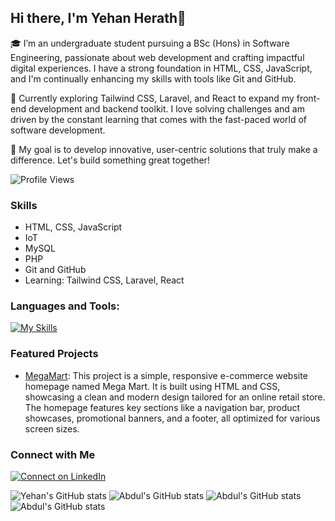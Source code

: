 ## Hi there, I'm Yehan Herath👋

🎓 I’m an undergraduate student pursuing a BSc (Hons) in Software Engineering, passionate about web development and crafting impactful digital experiences. I have a strong foundation in HTML, CSS, JavaScript, and I'm continually enhancing my skills with tools like Git and GitHub.

🌱 Currently exploring Tailwind CSS, Laravel, and React to expand my front-end development and backend toolkit. I love solving challenges and am driven by the constant learning that comes with the fast-paced world of software development.

🚀 My goal is to develop innovative, user-centric solutions that truly make a difference. Let's build something great together!

![Profile Views](https://komarev.com/ghpvc/?username=your-github-yehanherath28&color=blue)

### Skills
- HTML, CSS, JavaScript
- IoT
- MySQL
- PHP
- Git and GitHub
- Learning: Tailwind CSS, Laravel, React

### Languages and Tools:

[![My Skills](https://skillicons.dev/icons?i=js,html,css,bootstrap,git,github,mysql,php,tailwind,arduino,vscode)](https://skillicons.dev)

### Featured Projects
- [MegaMart](https://github.com/yehanherath/Megamart): This project is a simple, responsive e-commerce website homepage named Mega Mart. It is built using HTML and CSS, showcasing a clean and modern design tailored for an online retail store. The homepage features key sections like a navigation bar, product showcases, promotional banners, and a footer, all optimized for various screen sizes.

### Connect with Me
[![Connect on LinkedIn](https://skillicons.dev/icons?i=linkedin)](https://www.linkedin.com/in/yehan-herath-833215267/)



![Yehan's GitHub stats]([https://github.com/users/yehanhearth/achievements/quickdraw](https://github-profile-summary-cards.vercel.app/api/cards/profile-details?username=yehanherath&theme=github_dark))
![Abdul's GitHub stats](http://github-profile-summary-cards.vercel.app/api/cards/most-commit-language?username=yehanherath&theme=github_dark&exclude=html,css,tailwind)
![Abdul's GitHub stats](http://github-profile-summary-cards.vercel.app/api/cards/stats?username=yehanherath&theme=github_dark)
![Abdul's GitHub stats](http://github-profile-summary-cards.vercel.app/api/cards/productive-time?username=yehanherath&theme=github_dark&utcOffset=+05.30)


